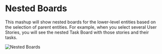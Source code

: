 Nested Boards
==================

This mashup will show nested boards for the lower-level entities based on the selection of parent entities. For example, when you select several User Stories, you will see the nested Task Board with those stories and their tasks.

![Nested Boards](https://github.com/TargetProcess/TP3MashupLibrary/raw/master/Nested%20Boards/NestedBoards.png)

